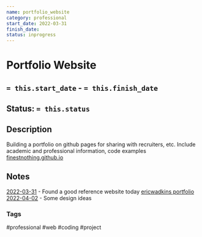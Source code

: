 ```yaml
---
name: portfolio_website
category: professional
start_date: 2022-03-31
finish_date:
status: inprogress
---
```

# Portfolio Website
## `= this.start_date` - `= this.finish_date`
## Status: `= this.status`
## Description
Building a portfolio on github pages for sharing with recruiters, etc.
Include academic and professional information, code examples
[finestnothing.github.io](https://finestnothing.github.io/)

## Notes
[2022-03-31](../Daily_Notes/2022-03-31.md) - Found a good reference website today [ericwadkins portfolio](http://www.ericwadkins.com/)
[2022-04-02](../Daily_Notes/2022-04-02.md) - Some design ideas

### Tags
#professional #web #coding #project